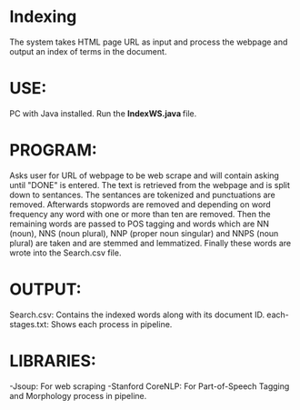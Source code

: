# Indexing
The system takes HTML page URL as input and process the webpage and 
output an index of terms in the document.

# USE:
PC with Java installed.
Run the <b> IndexWS.java </b> file.

# PROGRAM: 
Asks user for URL of webpage to be web scrape and will contain asking until
"DONE" is entered. The text is retrieved from the webpage and is split down
to sentances. The sentances are tokenized and punctuations are removed. 
Afterwards stopwords are removed and depending on word frequency any word with
one or more than ten are removed. Then the remaining words are passed to POS
tagging and words which are NN (noun), NNS (noun plural), NNP (proper noun
singular) and NNPS (noun plural) are taken and are stemmed and lemmatized.
Finally these words are wrote into the Search.csv file.

# OUTPUT:
Search.csv: Contains the indexed words along with its document ID.
each-stages.txt: Shows each process in pipeline.

# LIBRARIES:
-Jsoup: For web scraping </n>
-Stanford CoreNLP: For Part-of-Speech Tagging and Morphology process in pipeline.
